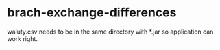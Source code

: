 # brach-exchange-differences

waluty.csv needs to be in the same directory with *.jar so application can work right.
